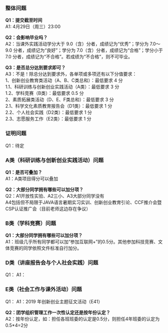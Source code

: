 ### 整体问题
**Q1：提交截至时间**  
A1: 4月29日（周三）23:00 

**Q2：会影响毕业吗？**  
A2：当课外实践活动学分大于 9.0（含）分者，成绩记为“优秀”；学分为 7.0～9.0 分者，成绩记为“良好”；学分为 7.0（含）分者，成绩记为“合格”；学分小于 7.0 分者，成绩记为“不合格”。若成绩为“不合格”，则不可毕业。 

**Q3：是否总分达到要求即可？**  
A3：不是！除总分达到要求外，各单项或多项还有以下分值要求：  
    1、创新创业教育类活动（A、B、C类总和）：最低要求 4 分  
       1.1、科研训练与创新创业实践活动（A类）：最低要求 3 分  
       1.2、学科竞赛（B类）：最低要求 0.5 分  
    2、素质拓展类活动（D、E、F类总和）：最低要求 3 分  
       2.1、科学文化素质教育报告会（D1类）：最低要求 1 分  
       2.2、个人社会实践（D2类）：最低要求 1 分  
       2.3、志愿服务工作（E2类）：最低要求 1 分  

### 证明问题
Q1：待定 

### A类（科研训练与创新创业实践活动）问题
**Q1：是否可叠加？**  
A1：A类项目得分可以叠加 

**Q2：大部分同学拥有哪些可以加分项？**  
Q2：A1开放性实验、A2三小、A3大部分同学没有  
    A4包括但不局限于JAVA语言暑期实习实训、创新创业教育引论、CCF推介会暨CSP认证推广会（目前老师这边存在争议） 

### B类（学科竞赛）问题
**Q1：大部分同学拥有哪些可以加分项？**  
A1：班级几乎所有同学都可以加“参加互联网+”的0.5分。其他参加科技竞赛、文体竞赛的同学依照文件标准自行加分。 

### D类（讲座报告会与个人社会实践）问题
Q1： 
A1： 

### E类（社会工作与课外活动）问题
Q1： 
A1：2019 年创新创业主题征文活动（E41） 

**Q2：团学组织管理工作一次性认定还是按年份认定？**  
A2：按年份认定，如：担任各班班委的认定是0.5分，则担任4年班委的认定为0.5*4=2分 
